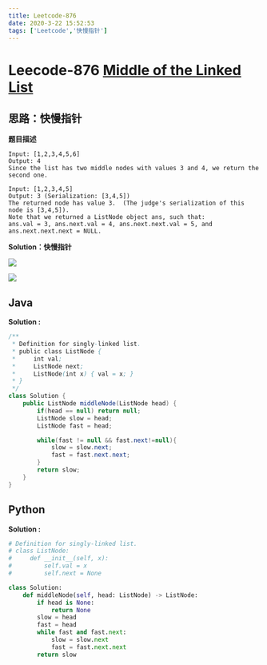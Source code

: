 ```yaml
---
title: Leetcode-876
date: 2020-3-22 15:52:53
tags: ['Leetcode','快慢指针']
---
```


# Leecode-876 [Middle of the Linked List](https://leetcode-cn.com/problems/middle-of-the-linked-list/)

## 思路：快慢指针

**题目描述**

```
Input: [1,2,3,4,5,6]
Output: 4
Since the list has two middle nodes with values 3 and 4, we return the second one.
```

```
Input: [1,2,3,4,5]
Output: 3 (Serialization: [3,4,5])
The returned node has value 3.  (The judge's serialization of this node is [3,4,5]).
Note that we returned a ListNode object ans, such that:
ans.val = 3, ans.next.val = 4, ans.next.next.val = 5, and ans.next.next.next = NULL.
```

<!--more-->

**Solution：快慢指针**

![](https://zhuuu-bucket.oss-cn-beijing.aliyuncs.com/img/20200326212826.png)

![](https://zhuuu-bucket.oss-cn-beijing.aliyuncs.com/img/20200326212837.png)

## Java

**Solution :**

```java
/**
 * Definition for singly-linked list.
 * public class ListNode {
 *     int val;
 *     ListNode next;
 *     ListNode(int x) { val = x; }
 * }
 */
class Solution {
    public ListNode middleNode(ListNode head) {
        if(head == null) return null;
        ListNode slow = head;
        ListNode fast = head;

        while(fast != null && fast.next!=null){
            slow = slow.next;
            fast = fast.next.next;
        }
        return slow;
    }
}
```

## Python 



**Solution :**

```python
# Definition for singly-linked list.
# class ListNode:
#     def __init__(self, x):
#         self.val = x
#         self.next = None

class Solution:
    def middleNode(self, head: ListNode) -> ListNode:
        if head is None:
            return None
        slow = head
        fast = head
        while fast and fast.next:
            slow = slow.next
            fast = fast.next.next
        return slow
```



